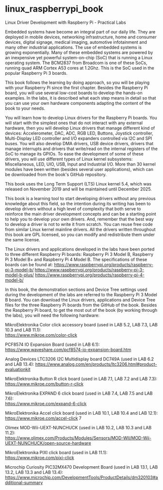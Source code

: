 # linux_raspberrypi_book
Linux Driver Development with Raspberry Pi - Practical Labs

Embedded systems have become an integral part of our daily life. They are deployed in mobile devices, networking infrastructure, home and consumer devices, digital signage, medical imaging, automotive infotainment and many other industrial applications. The use of embedded systems is growing exponentially. Many of these embedded systems are powered by an inexpensive yet powerful system-on-chip (SoC) that is running a Linux operating system. The BCM2837 from Broadcom is one of these SoCs, running quad ARM Cortex A53 cores at 1.2Ghz. This is the SoC used in the popular Raspberry Pi 3 boards. 

This book follows the learning by doing approach, so you will be playing with your Raspberry Pi since the first chapter. Besides the Raspberry Pi board, you will use several low-cost boards to develop the hands-on examples. In the labs, it is described what each step means in detail so that you can use your own hardware components adapting the content of the book to your needs.

You will learn how to develop Linux drivers for the Raspberry Pi boards. You will start with the simplest ones that do not interact with any external hardware, then you will develop Linux drivers that manage different kind of devices: Accelerometer, DAC, ADC, RGB LED, Buttons, Joystick controller, Multi-Display LED controller and I/O expanders controlled via I2C and SPI buses. You will also develop DMA drivers, USB device drivers, drivers that manage interrupts and drivers that write/read on the internal registers of the SoC to manage its GPIOs. To ease the development of some of these drivers, you will use different types of Linux kernel subsystems: Miscellaneous, LED, UIO, USB, Input and Industrial I/O. More than 30 kernel modules have been written (besides several user applications), which can be downloaded from the book's GitHub repository. 

This book uses the Long Term Support (LTS) Linux kernel 5.4, which was released on November 2019 and will be maintained until December 2025. 

This book is a learning tool to start developing drivers without any previous knowledge about this field, so the intention during its writing has been to develop drivers without a high level of complexity that both serve to reinforce the main driver development concepts and can be a starting point to help you to develop your own drivers. And, remember that the best way to develop a driver is not to write it from scratch. You can reuse free code from similar Linux kernel mainline drivers. All the drivers written throughout this book are GPL licensed, so you can modify and redistribute them under the same license.

The Linux drivers and applications developed in the labs have been ported to three different Raspberry Pi boards: Raspberry Pi 3 Model B, Raspberry Pi 3 Model B+ and Raspberry Pi 4 Model B. The specifications of these boards can be found at:
https://www.raspberrypi.org/products/raspberry-pi-3-model-b/
https://www.raspberrypi.org/products/raspberry-pi-3-model-b-plus/
https://www.raspberrypi.org/products/raspberry-pi-4-model-b/

In this book, the demonstration sections and Device Tree settings used during the development of the labs are referred to the Raspberry Pi 3 Model B board. You can download the Linux drivers, applications and Device Tree files for the three Raspberry Pi boards from the GitHub of the book. Besides the Raspberry Pi board, to get the most out of the book (by working through the labs), you will need the following hardware:

MikroElektronika Color click accessory board (used in LAB 5.2, LAB 7.3, LAB 10.3 and LAB 11.1): 											
https://www.mikroe.com/color-click

PCF8574 IO Expansion Board (used in LAB 6.1): 						
https://www.waveshare.com/pcf8574-io-expansion-board.htm

Analog Devices LTC3206 I2C Multidisplay board DC749A (used in LAB 6.2 and LAB 13.4): 
https://www.analog.com/en/products/ltc3206.html#product-evaluationkit

MikroElektronika Button R click board (used in LAB 7.1, LAB 7.2 and LAB 7.3): 		
https://www.mikroe.com/button-r-click 

MikroElektronika EXPAND 6 click board (used in LAB 7.4, LAB 7.5 and LAB 7.6):		
https://www.mikroe.com/expand-6-click 

MikroElektronika Accel click board (used in LAB 10.1, LAB 10.4 and LAB 12.1):  		
https://www.mikroe.com/accel-click 7	

Olimex MOD-Wii-UEXT-NUNCHUCK (used in LAB 10.2, LAB 10.3 and LAB 11.2): 		
https://www.olimex.com/Products/Modules/Sensors/MOD-WII/MOD-Wii-UEXT-NUNCHUCK/open-source-hardware 

MikroElektronika PIXI click board (used in LAB 11.1): 					
https://www.mikroe.com/pixi-click 

Microchip Curiosity PIC32MX470 Development Board (used in LAB 13.1, LAB 13.2, LAB 13.3 and LAB 13.4): 										https://www.microchip.com/DevelopmentTools/ProductDetails/dm320103#additional-summary
